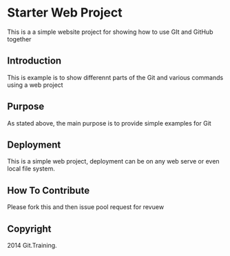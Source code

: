 # Starter Web Project

This is a a simple website project for showing how to use GIt and GitHub together


## Introduction

This is example is to show differennt parts of the Git and various commands using a web project

## Purpose

As stated above, the main purpose is to provide simple examples for Git

## Deployment

This is a simple web project, deployment can be on any web serve or even local file system.

## How To Contribute 

Please fork this and then issue pool request for revuew 

## Copyright

2014 Git.Training.